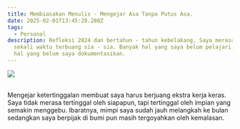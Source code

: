 ```yaml
---
title: Membiasakan Menulis - Mengejar Asa Tanpa Putus Asa.
date: 2025-02-01T13:45:28.280Z
tags:
  - Personal
description: Refleksi 2024 dan bertahun - tahun kebelakang, Saya merasa banyak
  sekali waktu terbuang sia - sia. Banyak hal yang saya belum pelajari, banyak
  hal yang belum saya dokumentasikan.
---
```

![](/img/image-asa.jpg)

\
M﻿engejar ketertinggalan membuat saya harus berjuang ekstra kerja keras. Saya tidak merasa tertinggal oleh siapapun, tapi tertinggal oleh impian yang semakin menggebu. Ibaratnya, mimpi saya sudah jauh melangkah ke bulan sedangkan saya berpijak di bumi pun masih tergoyahkan oleh kemalasan.